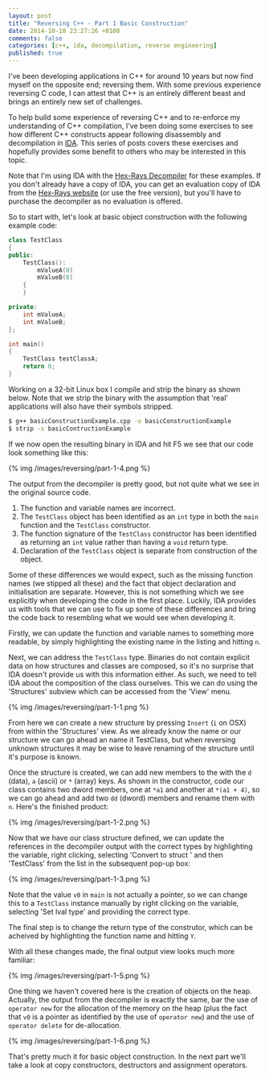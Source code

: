 ```yaml
---
layout: post
title: "Reversing C++ - Part 1 Basic Construction"
date: 2014-10-10 23:27:26 +0100
comments: false
categories: [c++, ida, decompilation, reverse engineering]
published: true 
---
```


I've been developing applications in C++ for around 10 years but now find myself on the opposite end; reversing them. With some previous experience reversing C code, I can attest that C++ is an entirely different beast and brings an entirely new set of challenges.

To help build some experience of reversing C++ and to re-enforce my understanding of C++ compilation, I've been doing some exercises to see how different C++ constructs appear following disassembly and decompilation in [IDA](http://www.hex-rays.com/products/ida). This series of posts covers these exercises and hopefully provides some benefit to others who may be interested in this topic. 

Note that I'm using IDA with the [Hex-Rays Decompiler](http://www.hex-rays.com/products/decompiler/index.shtml) for these examples. If you don't already have a copy of IDA, you can get an evaluation copy of IDA from the [Hex-Rays website](http://www.hex-rays.com) (or use the free version), but you'll have to purchase the decompiler as no evaluation is offered.

So to start with, let's look at basic object construction with the following example code:

``` cpp Basic Construction Example
class TestClass
{
public:
    TestClass():
        mValueA(0)
        mValueB(0)
    {
    }

private:
    int mValueA;
    int mValueB;
};

int main()
{
    TestClass testClassA;
    return 0;
}
```

Working on a 32-bit Linux box I compile and strip the binary as shown below. Note that we strip the binary with the assumption that 'real' applications will also have their symbols stripped.

``` bash
$ g++ basicConstructionExample.cpp -o basicConstructionExample 
$ strip -s basicContructionExample
```

If we now open the resulting binary in IDA and hit F5 we see that our code look something like this:

{% img /images/reversing/part-1-4.png %}

The output from the decompiler is pretty good, but not quite what we see in the original source code. 

1. The function and variable names are incorrect.
2. The `TestClass` object has been identified as an `int` type in both the `main` function and the `TestClass` constructor. 
3. The function signature of the `TestClass` constructor has been identified as returning an `int` value rather than having a `void` return type. 
4. Declaration of the `TestClass` object is separate from construction of the object.  

Some of these differences we would expect, such as the missing function names (we stipped all these) and the fact that object declaration and initialisation are separate. However, this is not something which we see explicitly when developing the code in the first place. Luckily, IDA provides us with tools that we can use to fix up some of these differences and bring the code back to resembling what we would see when developing it.

Firstly, we can update the function and variable names to something more readable, by simply highlighting the existing name in the listing and hitting `n`.

Next, we can address the `TestClass` type. Binaries do not contain explicit data on how structures and classes are composed, so it's no surprise that IDA doesn't provide us with this information either. As such, we need to tell IDA about the composition of the class ourselves. This we can do using the 'Structures' subview which can be accessed from the 'View' menu.

{% img /images/reversing/part-1-1.png %}

From here we can create a new structure by pressing `Insert` (`i` on OSX) from within the 'Structures' view. As we already know the name or our structure we can go ahead an name it TestClass, but when reversing unknown structures it may be wise to leave renaming of the structure until it's purpose is known. 

Once the structure is created, we can add new members to the with the `d` (data), `a` (ascii) or `*` (array) keys. As shown in the constructor, code our class contains two dword members, one at `*a1` and another at `*(a1 + 4)`, so we can go ahead and add two `dd` (dword) members and rename them with `n`. Here's the finished product:

{% img /images/reversing/part-1-2.png %}

Now that we have our class structure defined, we can update the references in the decompiler output with the correct types by highlighting the variable, right clicking, selecting 'Convert to struct ' and then 'TestClass' from the list in the subsequent pop-up box:

{% img /images/reversing/part-1-3.png %}

Note that the value `v0` in `main` is not actually a pointer, so we can change this to a `TestClass` instance manually by right clicking on the variable, selecting 'Set lval type' and providing the correct type.

The final step is to change the return type of the construtor, which can be acheived by highlighting the function name and hitting `Y`.

With all these changes made, the final output view looks much more familiar: 

{% img /images/reversing/part-1-5.png %}

One thing we haven't covered here is the creation of objects on the heap. Actually, the output from the decompiler is exactly the same, bar the use of `operator new` for the allocation of the memory on the heap (plus the fact that `v0` is a pointer as identified by the use of `operator new`) and the use of `operator delete` for de-allocation.

{% img /images/reversing/part-1-6.png %}

That's pretty much it for basic object construction. In the next part we'll take a look at copy constructors, destructors and assignment operators.
